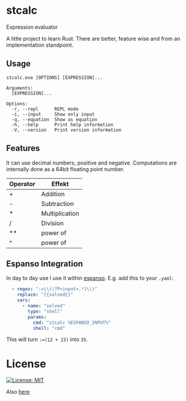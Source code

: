 # stcalc
Expression evaluator

A little project to learn Rust. There are better, feature wise and from an implementation standpoint.

## Usage

```
stcalc.exe [OPTIONS] [EXPRESSION]...

Arguments:
  [EXPRESSION]...

Options:
  -r, --repl      REPL mode
  -i, --input     Show only input
  -q, --equation  Show as equation
  -h, --help      Print help information
  -V, --version   Print version information

```

## Features

It can use decimal numbers, positive and negative. Computations are internally done as a 64bit floating point number.

| Operator | Effekt |
|----------|--------|
| + | Addition |
| - | Subtraction |
| * | Multiplication |
| / | Division |
| ** | power of |
| ^ | power of |

## Espanso Integration

In day to day use I use it within [espanso](https://espanso.org/). E.g. add this to your `.yaml`:

```yaml
  - regex: ":=\\((?P<input>.*)\\)"
    replace: "{{solved}}"
    vars:
      - name: "solved"
        type: "shell"
        params: 
          cmd: "stcalc %ESPANSO_INPUT%"
          shell: "cmd"   
```

This will turn `:=(12 + 23)` into `35`.

# License
[![License: MIT](https://img.shields.io/badge/License-MIT-yellow.svg)](https://opensource.org/licenses/MIT)

Also [here](LICENSE)
